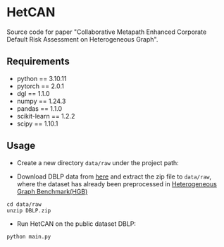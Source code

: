 # HetCAN

Source code for paper "Collaborative Metapath Enhanced Corporate Default Risk Assessment on Heterogeneous Graph".

## Requirements

* python == 3.10.11
* pytorch == 2.0.1
* dgl == 1.1.0
* numpy == 1.24.3
* pandas == 1.1.0
* scikit-learn == 1.2.2
* scipy == 1.10.1

## Usage

* Create a new directory `data/raw` under the project path:

* Download DBLP data from [here](https://cloud.tsinghua.edu.cn/d/2d965d2fc2ee41d09def/files/?p=%2FDBLP.zip&dl=1) and extract the zip file to `data/raw`, where the dataset has already been preprocessed in [Heterogeneous Graph Benchmark(HGB)](https://github.com/THUDM/HGB)
```
cd data/raw
unzip DBLP.zip
```

* Run HetCAN on the public dataset DBLP:
```
python main.py
```
